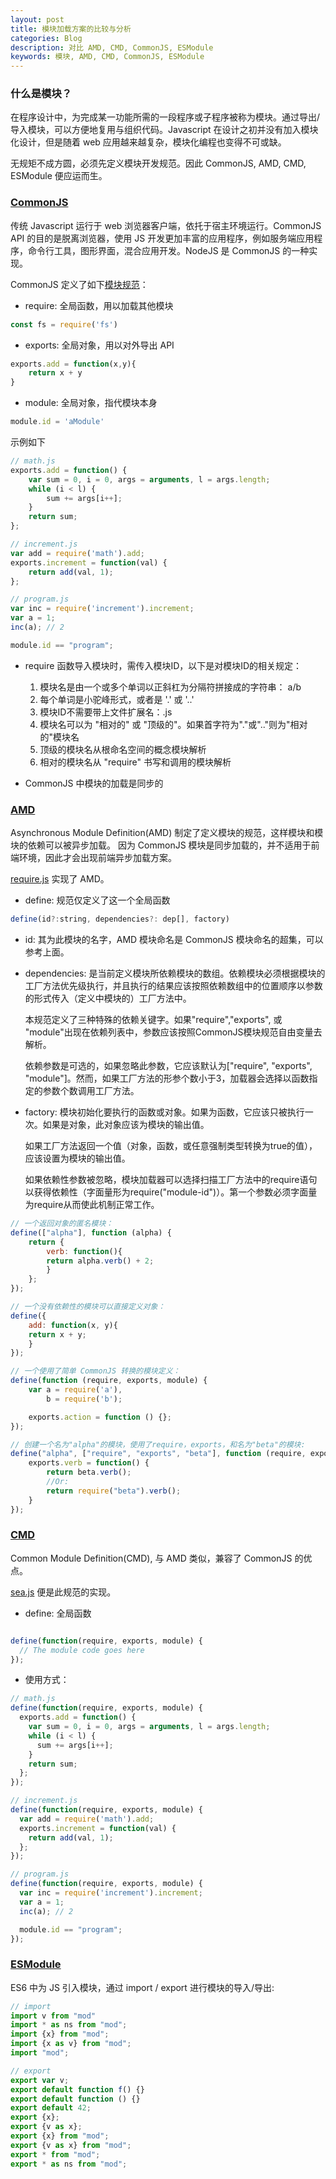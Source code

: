 ```yaml
---
layout: post
title: 模块加载方案的比较与分析
categories: Blog
description: 对比 AMD, CMD, CommonJS, ESModule
keywords: 模块, AMD, CMD, CommonJS, ESModule
---
```


### 什么是模块？
在程序设计中，为完成某一功能所需的一段程序或子程序被称为模块。通过导出/导入模块，可以方便地复用与组织代码。Javascript 在设计之初并没有加入模块化设计，但是随着 web 应用越来越复杂，模块化编程也变得不可或缺。

无规矩不成方圆，必须先定义模块开发规范。因此 CommonJS, AMD, CMD, ESModule 便应运而生。


### [CommonJS][1]
传统 Javascript 运行于 web 浏览器客户端，依托于宿主环境运行。CommonJS API 的目的是脱离浏览器，使用 JS 开发更加丰富的应用程序，例如服务端应用程序，命令行工具，图形界面，混合应用开发。NodeJS 是 CommonJS 的一种实现。

CommonJS 定义了如下[模块规范][2]：

- require: 全局函数，用以加载其他模块
```js
const fs = require('fs')
```

- exports: 全局对象，用以对外导出 API
```js
exports.add = function(x,y){
    return x + y
}
```

- module: 全局对象，指代模块本身
```js
module.id = 'aModule'
```

示例如下
```js
// math.js
exports.add = function() {
    var sum = 0, i = 0, args = arguments, l = args.length;
    while (i < l) {
        sum += args[i++];
    }
    return sum;
};

// increment.js
var add = require('math').add;
exports.increment = function(val) {
    return add(val, 1);
};

// program.js
var inc = require('increment').increment;
var a = 1;
inc(a); // 2

module.id == "program";
```

- require 函数导入模块时，需传入模块ID，以下是对模块ID的相关规定：
    1. 模块名是由一个或多个单词以正斜杠为分隔符拼接成的字符串： a/b
    2. 每个单词是小驼峰形式，或者是 '.' 或 '..'
    3. 模块ID不需要带上文件扩展名：.js
    4. 模块名可以为 "相对的" 或 "顶级的"。如果首字符为"."或".."则为"相对的"模块名
    5. 顶级的模块名从根命名空间的概念模块解析
    6. 相对的模块名从 "require" 书写和调用的模块解析

- CommonJS 中模块的加载是同步的

### [AMD][3]
Asynchronous Module Definition(AMD) 制定了定义模块的规范，这样模块和模块的依赖可以被异步加载。
因为 CommonJS 模块是同步加载的，并不适用于前端环境，因此才会出现前端异步加载方案。

[require.js][7] 实现了 AMD。

- define: 规范仅定义了这一个全局函数

```js
define(id?:string, dependencies?: dep[], factory)
```

- id: 其为此模块的名字，AMD 模块命名是 CommonJS 模块命名的超集，可以参考上面。

- dependencies: 是当前定义模块所依赖模块的数组。依赖模块必须根据模块的工厂方法优先级执行，并且执行的结果应该按照依赖数组中的位置顺序以参数的形式传入（定义中模块的）工厂方法中。

    本规范定义了三种特殊的依赖关键字。如果"require","exports", 或 "module"出现在依赖列表中，参数应该按照CommonJS模块规范自由变量去解析。

    依赖参数是可选的，如果忽略此参数，它应该默认为["require", "exports", "module"]。然而，如果工厂方法的形参个数小于3，加载器会选择以函数指定的参数个数调用工厂方法。

- factory: 模块初始化要执行的函数或对象。如果为函数，它应该只被执行一次。如果是对象，此对象应该为模块的输出值。

    如果工厂方法返回一个值（对象，函数，或任意强制类型转换为true的值），应该设置为模块的输出值。

    如果依赖性参数被忽略，模块加载器可以选择扫描工厂方法中的require语句以获得依赖性（字面量形为require("module-id")）。第一个参数必须字面量为require从而使此机制正常工作。

```js
// 一个返回对象的匿名模块：
define(["alpha"], function (alpha) {
    return {
        verb: function(){
        return alpha.verb() + 2;
        }
    };
});

// 一个没有依赖性的模块可以直接定义对象：
define({
    add: function(x, y){
    return x + y;
    }
});

// 一个使用了简单 CommonJS 转换的模块定义：
define(function (require, exports, module) {
    var a = require('a'),
        b = require('b');

    exports.action = function () {};
});

// 创建一个名为"alpha"的模块，使用了require，exports，和名为"beta"的模块:
define("alpha", ["require", "exports", "beta"], function (require, exports, beta) {
    exports.verb = function() {
        return beta.verb();
        //Or:
        return require("beta").verb();
    }
});
```

### [CMD][4]
Common Module Definition(CMD), 与 AMD 类似，兼容了 CommonJS 的优点。

[sea.js][5] 便是此规范的实现。
- define: 全局函数

```js

define(function(require, exports, module) {
  // The module code goes here
});
```

- 使用方式：

```js
// math.js
define(function(require, exports, module) {
  exports.add = function() {
    var sum = 0, i = 0, args = arguments, l = args.length;
    while (i < l) {
      sum += args[i++];
    }
    return sum;
  };
});

// increment.js
define(function(require, exports, module) {
  var add = require('math').add;
  exports.increment = function(val) {
    return add(val, 1);
  };
});

// program.js
define(function(require, exports, module) {
  var inc = require('increment').increment;
  var a = 1;
  inc(a); // 2

  module.id == "program";
});
```

### [ESModule][6]
ES6 中为 JS 引入模块，通过 import / export 进行模块的导入/导出:

```js
// import
import v from "mod"
import * as ns from "mod";
import {x} from "mod";
import {x as v} from "mod";
import "mod";

// export
export var v;
export default function f() {}
export default function () {}
export default 42;
export {x};
export {v as x};
export {x} from "mod";
export {v as x} from "mod";
export * from "mod";
export * as ns from "mod";
```

[1]: http://wiki.commonjs.org/wiki/CommonJS;
[2]: http://wiki.commonjs.org/wiki/Modules/1.1.1;
[3]: https://github.com/amdjs/amdjs-api/wiki/AMD;
[4]: https://github.com/cmdjs/specification/blob/master/draft/module.md;
[5]: https://seajs.github.io/seajs/docs/;
[6]: https://tc39.es/ecma262/#sec-modules;
[7]: https://github.com/requirejs/requirejs;
[8]: https://github.com/seajs/seajs;
